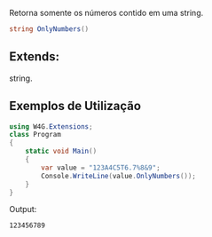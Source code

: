 Retorna somente os números contido em uma string.

```csharp
string OnlyNumbers()
```

## Extends:
string.

## Exemplos de Utilização

```csharp
using W4G.Extensions;
class Program
{
    static void Main()
    {
        var value = "123A4C5T6.7%8&9";
        Console.WriteLine(value.OnlyNumbers());
    }
}
```

Output:
```bash
123456789
```